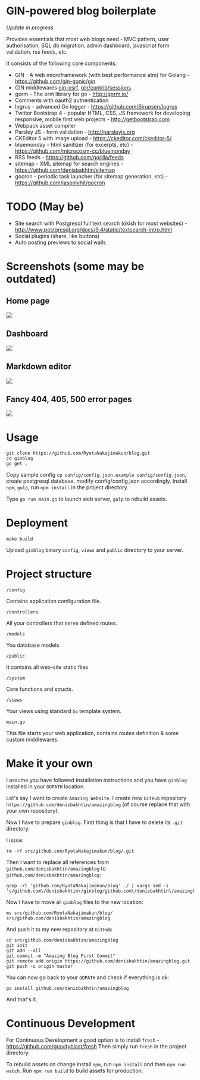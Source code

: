 GIN-powered blog boilerplate
===============

*Update in progress*

Provides essentials that most web blogs need - MVC pattern, user authorisation, SQL db migration, admin dashboard, javascript form validation, rss feeds, etc.

It consists of the following core components:

- GIN - A web microframework (with best performance atm) for Golang - https://github.com/gin-gonic/gin
- GIN middlewares [gin-csrf](https://github.com/utrack/gin-csrf), [gin/contrib/sessions](https://github.com/gin-gonic/contrib/tree/master/sessions)
- gorm - The orm library for go - http://gorm.io/
- Comments with oauth2 authentication
- logrus - advanced Go logger - https://github.com/Sirupsen/logrus
- Twitter Bootstrap 4 - popular HTML, CSS, JS framework for developing responsive, mobile first web projects - http://getbootstrap.com
- Webpack asset compiler
- Parsley JS - form validation - http://parsleyjs.org
- CKEditor 5 with image upload - https://ckeditor.com/ckeditor-5/
- bluemonday - html sanitizer (for excerpts, etc) - https://github.com/microcosm-cc/bluemonday
- RSS feeds - https://github.com/gorilla/feeds
- sitemap - XML sitemap for search engines - https://github.com/denisbakhtin/sitemap
- gocron - periodic task launcher (for sitemap generation, etc) - https://github.com/jasonlvhit/gocron

# TODO (May be)
- Site search with Postgresql full text search (okish for most websites) - http://www.postgresql.org/docs/9.4/static/textsearch-intro.html
- Social plugins (share, like buttons)
- Auto posting previews to social walls

# Screenshots (some may be outdated)
## Home page
![](/public/images/screenshot_home.jpg)
## Dashboard
![](/public/images/screenshot_dashboard.jpg)
## Markdown editor
![](/public/images/screenshot_markdown.jpg)
## Fancy 404, 405, 500 error pages
![](/public/images/screenshot_error.jpg)

# Usage
```
git clone https://github.com/RyotaNakajimakun/blog.git
cd ginblog
go get .
```
Copy sample config `cp config/config.json.example config/config.json`, create postgresql database, modify config/config.json accordingly.
Install `npm`, `gulp`, run `npm install` in the project directory.

Type `go run main.go` to launch web server, `gulp` to rebuild assets.

# Deployment
```
make build
```
Upload `ginblog` binary `config`, `views` and `public` directory to your server.

# Project structure

`/config`

Contains application configuration file.

`/controllers`

All your controllers that serve defined routes.

`/models`

You database models.

`/public`

It contains all web-site static files

`/system`

Core functions and structs.

`/views`

Your views using standard `Go` template system.

`main.go`

This file starts your web application, contains routes definition & some custom middlewares.

# Make it your own

I assume you have followed installation instructions and you have `ginblog` installed in your `GOPATH` location.

Let's say I want to create `Amazing Website`. I create new `GitHub` repository `https://github.com/denisbakhtin/amazingblog` (of course replace that with your own repository).

Now I have to prepare `ginblog`. First thing is that I have to delete its `.git` directory.

I issue:

```
rm -rf src/github.com/RyotaNakajimakun/blog/.git
```

Then I want to replace all references from `github.com/denisbakhtin/amazingblog` to `github.com/denisbakhtin/amazingblog`:

```
grep -rl 'github.com/RyotaNakajimakun/blog' ./ | xargs sed -i 's/github.com\/denisbakhtin\/ginblog/github.com\/denisbakhtin\/amazingblog/g'
```

Now I have to move all `ginblog` files to the new location:

```
mv src/github.com/RyotaNakajimakun/blog/ src/github.com/denisbakhtin/amazingblog
```

And push it to my new repository at `GitHub`:

```
cd src/github.com/denisbakhtin/amazingblog
git init
git add --all .
git commit -m "Amazing Blog First Commit"
git remote add origin https://github.com/denisbakhtin/amazingblog.git
git push -u origin master
```

You can now go back to your `GOPATH` and check if everything is ok:

```
go install github.com/denisbakhtin/amazingblog
```

And that's it.

# Continuous Development

For Continuous Development a good option is to install `fresh` - https://github.com/gravityblast/fresh
Then simply run `fresh` in the project directory.

To rebuild assets on change install `npm`, run `npm install` and then `npm run watch`. Run `npm run build` to build assets for production.